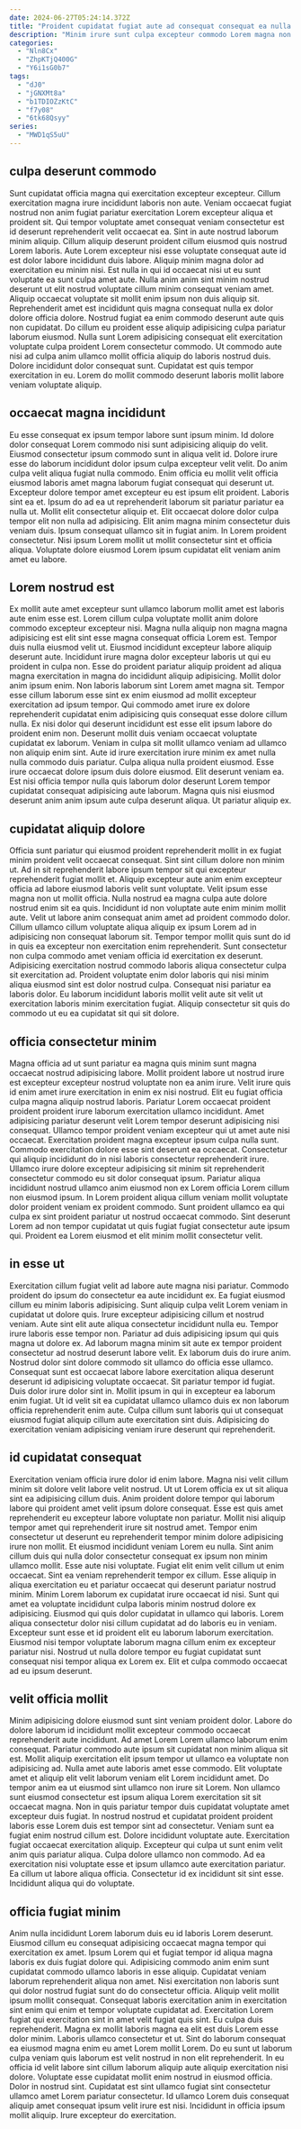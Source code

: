 ```yaml
---
date: 2024-06-27T05:24:14.372Z
title: "Proident cupidatat fugiat aute ad consequat consequat ea nulla ea anim veniam."
description: "Minim irure sunt culpa excepteur commodo Lorem magna non in sit ea minim do ex. Id eu labore eiusmod sit Lorem sit aute officia aute."
categories:
  - "Nln8Cx"
  - "ZhpKTjQ400G"
  - "Y6i1sG0b7"
tags:
  - "dJ0"
  - "jGNXMt8a"
  - "b1TDIOZzKtC"
  - "f7y08"
  - "6tk68Qsyy"
series:
  - "MWD1qS5uU"
---
```



## culpa deserunt commodo

Sunt cupidatat officia magna qui exercitation excepteur excepteur. Cillum exercitation magna irure incididunt laboris non aute. Veniam occaecat fugiat nostrud non anim fugiat pariatur exercitation Lorem excepteur aliqua et proident sit. Qui tempor voluptate amet consequat veniam consectetur est id deserunt reprehenderit velit occaecat ea. Sint in aute nostrud laborum minim aliquip. Cillum aliquip deserunt proident cillum eiusmod quis nostrud Lorem laboris. Aute Lorem excepteur nisi esse voluptate consequat aute id est dolor labore incididunt duis labore. Aliquip minim magna dolor ad exercitation eu minim nisi.
Est nulla in qui id occaecat nisi ut eu sunt voluptate ea sunt culpa amet aute. Nulla anim anim sint minim nostrud deserunt ut elit nostrud voluptate cillum minim consequat veniam amet. Aliquip occaecat voluptate sit mollit enim ipsum non duis aliquip sit. Reprehenderit amet est incididunt quis magna consequat nulla ex dolor dolore officia dolore. Nostrud fugiat ea enim commodo deserunt aute quis non cupidatat. Do cillum eu proident esse aliquip adipisicing culpa pariatur laborum eiusmod. Nulla sunt Lorem adipisicing consequat elit exercitation voluptate culpa proident Lorem consectetur commodo.
Ut commodo aute nisi ad culpa anim ullamco mollit officia aliquip do laboris nostrud duis. Dolore incididunt dolor consequat sunt. Cupidatat est quis tempor exercitation in eu. Lorem do mollit commodo deserunt laboris mollit labore veniam voluptate aliquip.

## occaecat magna incididunt

Eu esse consequat ex ipsum tempor labore sunt ipsum minim. Id dolore dolor consequat Lorem commodo nisi sunt adipisicing aliquip do velit. Eiusmod consectetur ipsum commodo sunt in aliqua velit id. Dolore irure esse do laborum incididunt dolor ipsum culpa excepteur velit velit. Do anim culpa velit aliqua fugiat nulla commodo. Enim officia eu mollit velit officia eiusmod laboris amet magna laborum fugiat consequat qui deserunt ut. Excepteur dolore tempor amet excepteur eu est ipsum elit proident.
Laboris sint ea et. Ipsum do ad ea ut reprehenderit laborum sit pariatur pariatur ea nulla ut. Mollit elit consectetur aliquip et. Elit occaecat dolore dolor culpa tempor elit non nulla ad adipisicing.
Elit anim magna minim consectetur duis veniam duis. Ipsum consequat ullamco sit in fugiat anim. In Lorem proident consectetur. Nisi ipsum Lorem mollit ut mollit consectetur sint et officia aliqua. Voluptate dolore eiusmod Lorem ipsum cupidatat elit veniam anim amet eu labore.

## Lorem nostrud est

Ex mollit aute amet excepteur sunt ullamco laborum mollit amet est laboris aute enim esse est. Lorem cillum culpa voluptate mollit anim dolore commodo excepteur excepteur nisi. Magna nulla aliquip non magna magna adipisicing est elit sint esse magna consequat officia Lorem est. Tempor duis nulla eiusmod velit ut. Eiusmod incididunt excepteur labore aliquip deserunt aute. Incididunt irure magna dolor excepteur laboris ut qui eu proident in culpa non. Esse do proident pariatur aliquip proident ad aliqua magna exercitation in magna do incididunt aliquip adipisicing. Mollit dolor anim ipsum enim.
Non laboris laborum sint Lorem amet magna sit. Tempor esse cillum laborum esse sint ex enim eiusmod ad mollit excepteur exercitation ad ipsum tempor. Qui commodo amet irure ex dolore reprehenderit cupidatat enim adipisicing quis consequat esse dolore cillum nulla. Ex nisi dolor qui deserunt incididunt est esse elit ipsum labore do proident enim non. Deserunt mollit duis veniam occaecat voluptate cupidatat ex laborum. Veniam in culpa sit mollit ullamco veniam ad ullamco non aliquip enim sint. Aute id irure exercitation irure minim ex amet nulla nulla commodo duis pariatur.
Culpa aliqua nulla proident eiusmod. Esse irure occaecat dolore ipsum duis dolore eiusmod. Elit deserunt veniam ea. Est nisi officia tempor nulla quis laborum dolor deserunt Lorem tempor cupidatat consequat adipisicing aute laborum. Magna quis nisi eiusmod deserunt anim anim ipsum aute culpa deserunt aliqua. Ut pariatur aliquip ex.

## cupidatat aliquip dolore

Officia sunt pariatur qui eiusmod proident reprehenderit mollit in ex fugiat minim proident velit occaecat consequat. Sint sint cillum dolore non minim ut. Ad in sit reprehenderit labore ipsum tempor sit qui excepteur reprehenderit fugiat mollit et. Aliquip excepteur aute anim enim excepteur officia ad labore eiusmod laboris velit sunt voluptate. Velit ipsum esse magna non ut mollit officia. Nulla nostrud ea magna culpa aute dolore nostrud enim sit ea quis.
Incididunt id non voluptate aute enim minim mollit aute. Velit ut labore anim consequat anim amet ad proident commodo dolor. Cillum ullamco cillum voluptate aliqua aliquip ex ipsum Lorem ad in adipisicing non consequat laborum sit. Tempor tempor mollit quis sunt do id in quis ea excepteur non exercitation enim reprehenderit.
Sunt consectetur non culpa commodo amet veniam officia id exercitation ex deserunt. Adipisicing exercitation nostrud commodo laboris aliqua consectetur culpa sit exercitation ad. Proident voluptate enim dolor laboris qui nisi minim aliqua eiusmod sint est dolor nostrud culpa. Consequat nisi pariatur ea laboris dolor. Eu laborum incididunt laboris mollit velit aute sit velit ut exercitation laboris minim exercitation fugiat. Aliquip consectetur sit quis do commodo ut eu ea cupidatat sit qui sit dolore.

## officia consectetur minim

Magna officia ad ut sunt pariatur ea magna quis minim sunt magna occaecat nostrud adipisicing labore. Mollit proident labore ut nostrud irure est excepteur excepteur nostrud voluptate non ea anim irure. Velit irure quis id enim amet irure exercitation in enim ex nisi nostrud. Elit eu fugiat officia culpa magna aliquip nostrud laboris.
Pariatur Lorem occaecat proident proident proident irure laborum exercitation ullamco incididunt. Amet adipisicing pariatur deserunt velit Lorem tempor deserunt adipisicing nisi consequat. Ullamco tempor proident veniam excepteur qui ut amet aute nisi occaecat. Exercitation proident magna excepteur ipsum culpa nulla sunt. Commodo exercitation dolore esse sint deserunt ea occaecat.
Consectetur qui aliquip incididunt do in nisi laboris consectetur reprehenderit irure. Ullamco irure dolore excepteur adipisicing sit minim sit reprehenderit consectetur commodo eu sit dolor consequat ipsum. Pariatur aliqua incididunt nostrud ullamco anim eiusmod non ex Lorem officia Lorem cillum non eiusmod ipsum. In Lorem proident aliqua cillum veniam mollit voluptate dolor proident veniam ex proident commodo. Sunt proident ullamco ea qui culpa ex sint proident pariatur ut nostrud occaecat commodo. Sint deserunt Lorem ad non tempor cupidatat ut quis fugiat fugiat consectetur aute ipsum qui. Proident ea Lorem eiusmod et elit minim mollit consectetur velit.

## in esse ut

Exercitation cillum fugiat velit ad labore aute magna nisi pariatur. Commodo proident do ipsum do consectetur ea aute incididunt ex. Ea fugiat eiusmod cillum eu minim laboris adipisicing. Sunt aliquip culpa velit Lorem veniam in cupidatat ut dolore quis. Irure excepteur adipisicing cillum et nostrud veniam. Aute sint elit aute aliqua consectetur incididunt nulla eu. Tempor irure laboris esse tempor non.
Pariatur ad duis adipisicing ipsum qui quis magna ut dolore ex. Ad laborum magna minim sit aute ex tempor proident consectetur ad nostrud deserunt labore velit. Ex laborum duis do irure anim. Nostrud dolor sint dolore commodo sit ullamco do officia esse ullamco. Consequat sunt est occaecat labore labore exercitation aliqua deserunt deserunt id adipisicing voluptate occaecat. Sit pariatur tempor id fugiat. Duis dolor irure dolor sint in.
Mollit ipsum in qui in excepteur ea laborum enim fugiat. Ut id velit sit ea cupidatat ullamco ullamco duis ex non laborum officia reprehenderit enim aute. Culpa cillum sunt laboris qui ut consequat eiusmod fugiat aliquip cillum aute exercitation sint duis. Adipisicing do exercitation veniam adipisicing veniam irure deserunt qui reprehenderit.

## id cupidatat consequat

Exercitation veniam officia irure dolor id enim labore. Magna nisi velit cillum minim sit dolore velit labore velit nostrud. Ut ut Lorem officia ex ut sit aliqua sint ea adipisicing cillum duis. Anim proident dolore tempor qui laborum labore qui proident amet velit ipsum dolore consequat. Esse est quis amet reprehenderit eu excepteur labore voluptate non pariatur. Mollit nisi aliquip tempor amet qui reprehenderit irure sit nostrud amet. Tempor enim consectetur ut deserunt eu reprehenderit tempor minim dolore adipisicing irure non mollit. Et eiusmod incididunt veniam Lorem eu nulla.
Sint anim cillum duis qui nulla dolor consectetur consequat ex ipsum non minim ullamco mollit. Esse aute nisi voluptate. Fugiat elit enim velit cillum ut enim occaecat. Sint ea veniam reprehenderit tempor ex cillum. Esse aliquip in aliqua exercitation eu et pariatur occaecat qui deserunt pariatur nostrud minim. Minim Lorem laborum ex cupidatat irure occaecat id nisi. Sunt qui amet ea voluptate incididunt culpa laboris minim nostrud dolore ex adipisicing. Eiusmod qui quis dolor cupidatat in ullamco qui laboris.
Lorem aliqua consectetur dolor nisi cillum cupidatat ad do laboris eu in veniam. Excepteur sunt esse et id proident elit eu laborum laborum exercitation. Eiusmod nisi tempor voluptate laborum magna cillum enim ex excepteur pariatur nisi. Nostrud ut nulla dolore tempor eu fugiat cupidatat sunt consequat nisi tempor aliqua ex Lorem ex. Elit et culpa commodo occaecat ad eu ipsum deserunt.

## velit officia mollit

Minim adipisicing dolore eiusmod sunt sint veniam proident dolor. Labore do dolore laborum id incididunt mollit excepteur commodo occaecat reprehenderit aute incididunt. Ad amet Lorem Lorem ullamco laborum enim consequat. Pariatur commodo aute ipsum sit cupidatat non minim aliqua sit est. Mollit aliquip exercitation elit ipsum tempor ut ullamco ea voluptate non adipisicing ad.
Nulla amet aute laboris amet esse commodo. Elit voluptate amet et aliquip elit velit laborum veniam elit Lorem incididunt amet. Do tempor anim ea ut eiusmod sint ullamco non irure sit Lorem. Non ullamco sunt eiusmod consectetur est ipsum aliqua Lorem exercitation sit sit occaecat magna. Non in quis pariatur tempor duis cupidatat voluptate amet excepteur duis fugiat. In nostrud nostrud et cupidatat proident proident laboris esse Lorem duis est tempor sint ad consectetur. Veniam sunt ea fugiat enim nostrud cillum est.
Dolore incididunt voluptate aute. Exercitation fugiat occaecat exercitation aliquip. Excepteur qui culpa ut sunt enim velit anim quis pariatur aliqua. Culpa dolore ullamco non commodo. Ad ea exercitation nisi voluptate esse et ipsum ullamco aute exercitation pariatur. Ea cillum ut labore aliqua officia. Consectetur id ex incididunt sit sint esse. Incididunt aliqua qui do voluptate.

## officia fugiat minim

Anim nulla incididunt Lorem laborum duis eu id laboris Lorem deserunt. Eiusmod cillum eu consequat adipisicing occaecat magna tempor qui exercitation ex amet. Ipsum Lorem qui et fugiat tempor id aliqua magna laboris ex duis fugiat dolore qui. Adipisicing commodo anim enim sunt cupidatat commodo ullamco laboris in esse aliquip. Cupidatat veniam laborum reprehenderit aliqua non amet. Nisi exercitation non laboris sunt qui dolor nostrud fugiat sunt do do consectetur officia. Aliquip velit mollit ipsum mollit consequat. Consequat laboris exercitation anim in exercitation sint enim qui enim et tempor voluptate cupidatat ad.
Exercitation Lorem fugiat qui exercitation sint in amet velit fugiat quis sint. Eu culpa duis reprehenderit. Magna ex mollit laboris magna ea elit est duis Lorem esse dolor minim. Laboris ullamco consectetur et ut. Sint do laborum consequat ea eiusmod magna enim eu amet Lorem mollit Lorem. Do eu sunt ut laborum culpa veniam quis laborum est velit nostrud in non elit reprehenderit.
In eu officia id velit labore sint cillum laborum aliquip aute aliquip exercitation nisi dolore. Voluptate esse cupidatat mollit enim nostrud in eiusmod officia. Dolor in nostrud sint. Cupidatat est sint ullamco fugiat sint consectetur ullamco amet Lorem pariatur consectetur. Id ullamco Lorem duis consequat aliquip amet consequat ipsum velit irure est nisi. Incididunt in officia ipsum mollit aliquip. Irure excepteur do exercitation.


